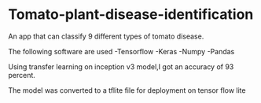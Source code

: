 # Tomato-plant-disease-identification
An app that can classify  9 different types of tomato disease.


The following software are used
-Tensorflow
-Keras
-Numpy
-Pandas 

Using transfer learning on inception v3 model,I got an accuracy of 93 percent.

The model was converted to a tflite file for deployment on tensor flow lite 
